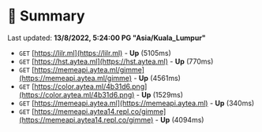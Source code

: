 # 📖 Summary
Last updated: **13/8/2022, 5:24:00 PG "Asia/Kuala_Lumpur"**

- `GET` [https://lilr.ml](https://lilr.ml) - **Up** (5105ms)
- `GET` [https://hst.aytea.ml](https://hst.aytea.ml) - **Up** (770ms)
- `GET` [https://memeapi.aytea.ml/gimme](https://memeapi.aytea.ml/gimme) - **Up** (4561ms)
- `GET` [https://color.aytea.ml/4b31d6.png](https://color.aytea.ml/4b31d6.png) - **Up** (1529ms)
- `GET` [https://memeapi.aytea.ml](https://memeapi.aytea.ml) - **Up** (340ms)
- `GET` [https://memeapi.aytea14.repl.co/gimme](https://memeapi.aytea14.repl.co/gimme) - **Up** (4094ms)
